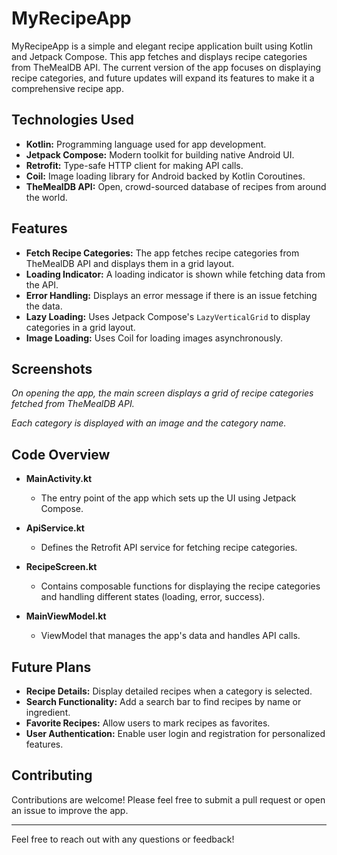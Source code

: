 # MyRecipeApp

MyRecipeApp is a simple and elegant recipe application built using Kotlin and Jetpack Compose. This app fetches and displays recipe categories from TheMealDB API. The current version of the app focuses on displaying recipe categories, and future updates will expand its features to make it a comprehensive recipe app.


## Technologies Used

- **Kotlin:** Programming language used for app development.
- **Jetpack Compose:** Modern toolkit for building native Android UI.
- **Retrofit:** Type-safe HTTP client for making API calls.
- **Coil:** Image loading library for Android backed by Kotlin Coroutines.
- **TheMealDB API:** Open, crowd-sourced database of recipes from around the world.


## Features

- **Fetch Recipe Categories:** The app fetches recipe categories from TheMealDB API and displays them in a grid layout.
- **Loading Indicator:** A loading indicator is shown while fetching data from the API.
- **Error Handling:** Displays an error message if there is an issue fetching the data.
- **Lazy Loading:** Uses Jetpack Compose's `LazyVerticalGrid` to display categories in a grid layout.
- **Image Loading:** Uses Coil for loading images asynchronously.

## Screenshots


_On opening the app, the main screen displays a grid of recipe categories fetched from TheMealDB API._


_Each category is displayed with an image and the category name._

## Code Overview

- **MainActivity.kt**
  - The entry point of the app which sets up the UI using Jetpack Compose.

- **ApiService.kt**
  - Defines the Retrofit API service for fetching recipe categories.

- **RecipeScreen.kt**
  - Contains composable functions for displaying the recipe categories and handling different states (loading, error, success).

- **MainViewModel.kt**
  - ViewModel that manages the app's data and handles API calls.

## Future Plans

- **Recipe Details:** Display detailed recipes when a category is selected.
- **Search Functionality:** Add a search bar to find recipes by name or ingredient.
- **Favorite Recipes:** Allow users to mark recipes as favorites.
- **User Authentication:** Enable user login and registration for personalized features.

## Contributing

Contributions are welcome! Please feel free to submit a pull request or open an issue to improve the app.

---

Feel free to reach out with any questions or feedback!

